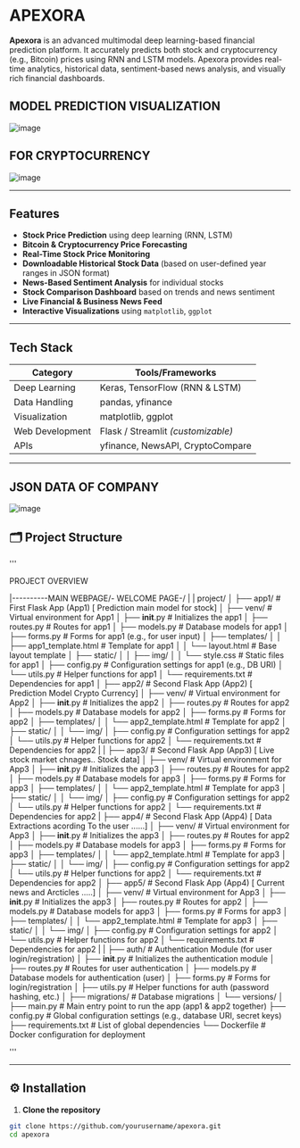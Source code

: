 #                                                    APEXORA

**Apexora** is an advanced multimodal deep learning-based financial prediction platform. It accurately predicts both stock and cryptocurrency (e.g., Bitcoin) prices using RNN and LSTM models. Apexora provides real-time analytics, historical data, sentiment-based news analysis, and visually rich financial dashboards.

## MODEL PREDICTION VISUALIZATION

![image](https://github.com/user-attachments/assets/cce8b3a1-fc84-497c-9c34-b0546c33bdf8)

## FOR CRYPTOCURRENCY
![image](https://github.com/user-attachments/assets/47d7aac1-9264-43ea-b08d-4fc8d04348f5)

---

##  Features

-  **Stock Price Prediction** using deep learning (RNN, LSTM)
-  **Bitcoin & Cryptocurrency Price Forecasting**
-  **Real-Time Stock Price Monitoring**
-  **Downloadable Historical Stock Data** (based on user-defined year ranges in JSON format)
-  **News-Based Sentiment Analysis** for individual stocks
-  **Stock Comparison Dashboard** based on trends and news sentiment
-  **Live Financial & Business News Feed**
-  **Interactive Visualizations** using `matplotlib`, `ggplot`

---

##  Tech Stack

| Category         | Tools/Frameworks                         |
|------------------|-------------------------------------------|
| Deep Learning     | Keras, TensorFlow (RNN & LSTM)           |
| Data Handling     | pandas, yfinance                         |
| Visualization     | matplotlib, ggplot                       |
| Web Development   | Flask / Streamlit *(customizable)*       |
| APIs              | yfinance, NewsAPI, CryptoCompare         |

---
## JSON DATA OF COMPANY
![image](https://github.com/user-attachments/assets/1b86a9d3-c2f8-4bf5-8882-76b1e489f32d)




## 🗂️ Project Structure
'''

PROJECT OVERVIEW

|----------MAIN WEBPAGE/- WELCOME PAGE-/
|
|
project/
│
├── app1/                            # First Flask App (App1)   [ Prediction main model for stock]
│   ├── venv/                        # Virtual environment for App1
│   ├── __init__.py                  # Initializes the app1
│   ├── routes.py                    # Routes for app1
│   ├── models.py                    # Database models for app1
│   ├── forms.py                     # Forms for app1 (e.g., for user input)
│   ├── templates/
│   │   ├── app1_template.html       # Template for app1
│   │   └── layout.html              # Base layout template
│   ├── static/
│   │   ├── img/
│   │   └── style.css                # Static files for app1
│   ├── config.py                    # Configuration settings for app1 (e.g., DB URI)
│   └── utils.py                     # Helper functions for app1
│   └── requirements.txt             # Dependencies for app1
│
├── app2/                            # Second Flask App (App2)    [ Prediction Model Crypto Currency]
│   ├── venv/                        # Virtual environment for App2
│   ├── __init__.py                  # Initializes the app2
│   ├── routes.py                    # Routes for app2
│   ├── models.py                    # Database models for app2
│   ├── forms.py                     # Forms for app2
│   ├── templates/
│   │   └── app2_template.html       # Template for app2
│   ├── static/
│   │   └── img/
│   ├── config.py                    # Configuration settings for app2
│   └── utils.py                     # Helper functions for app2
│   └── requirements.txt             # Dependencies for app2
|
|
├── app3/                            # Second Flask App (App3)    [ Live stock market chnages.. Stock data] 
│   ├── venv/                        # Virtual environment for App3
│   ├── __init__.py                  # Initializes the app3
│   ├── routes.py                    # Routes for app2
│   ├── models.py                    # Database models for app3
│   ├── forms.py                     # Forms for app3
│   ├── templates/
│   │   └── app2_template.html       # Template for app3
│   ├── static/
│   │   └── img/
│   ├── config.py                    # Configuration settings for app2
│   └── utils.py                     # Helper functions for app2
│   └── requirements.txt             # Dependencies for app2
|
├── app4/                            # Second Flask App (App4)    [ Data Extractions acording To the user ......] 
│   ├── venv/                        # Virtual environment for App3
│   ├── __init__.py                  # Initializes the app3
│   ├── routes.py                    # Routes for app2
│   ├── models.py                    # Database models for app3
│   ├── forms.py                     # Forms for app3
│   ├── templates/
│   │   └── app2_template.html       # Template for app3
│   ├── static/
│   │   └── img/
│   ├── config.py                    # Configuration settings for app2
│   └── utils.py                     # Helper functions for app2
│   └── requirements.txt             # Dependencies for app2
│
├── app5/                            # Second Flask App (App4)    [ Current news and Arcticles .....] 
│   ├── venv/                        # Virtual environment for App3
│   ├── __init__.py                  # Initializes the app3
│   ├── routes.py                    # Routes for app2
│   ├── models.py                    # Database models for app3
│   ├── forms.py                     # Forms for app3
│   ├── templates/
│   │   └── app2_template.html       # Template for app3
│   ├── static/
│   │   └── img/
│   ├── config.py                    # Configuration settings for app2
│   └── utils.py                     # Helper functions for app2
│   └── requirements.txt             # Dependencies for app2
|
|
├── auth/                            # Authentication Module (for user login/registration)
│   ├── __init__.py                  # Initializes the authentication module
│   ├── routes.py                    # Routes for user authentication
│   ├── models.py                    # Database models for authentication (user)
│   ├── forms.py                     # Forms for login/registration
│   ├── utils.py                     # Helper functions for auth (password hashing, etc.)
│
├── migrations/                      # Database migrations
│   └── versions/
│
├── main.py                          # Main entry point to run the app (app1 & app2 together)
├── config.py                        # Global configuration settings (e.g., database URI, secret keys)
├── requirements.txt                 # List of global dependencies
└── Dockerfile                       # Docker configuration for deployment



'''


---

## ⚙️ Installation

1. **Clone the repository**
```bash
git clone https://github.com/yourusername/apexora.git
cd apexora
